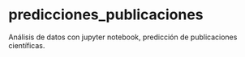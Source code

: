 # predicciones_publicaciones

Análisis de datos con jupyter notebook, predicción de publicaciones científicas.
